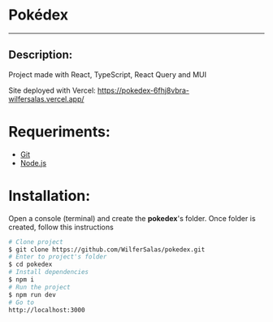 # Pokédex

---

## Description:

Project made with React, TypeScript, React Query and MUI

Site deployed with Vercel: https://pokedex-6fhj8vbra-wilfersalas.vercel.app/

# Requeriments:

- [Git](https://git-scm.com/)
- [Node.js](https://nodejs.org/en/)

# Installation:

Open a console (terminal) and create the **pokedex**'s folder. Once folder is created, follow this instructions

```bash
# Clone project
$ git clone https://github.com/WilferSalas/pokedex.git
# Enter to project's folder
$ cd pokedex
# Install dependencies
$ npm i
# Run the project
$ npm run dev
# Go to
http://localhost:3000
```
